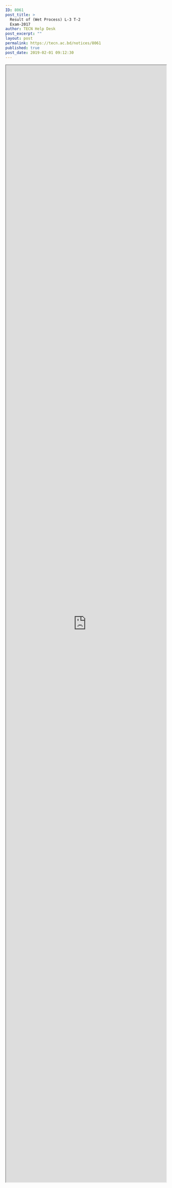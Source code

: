 ```yaml
---
ID: 8061
post_title: >
  Result of (Wet Process) L-3 T-2
  Exam-2017
author: TECN Help Desk
post_excerpt: ""
layout: post
permalink: https://tecn.ac.bd/notices/8061
published: true
post_date: 2019-02-01 09:12:30
---
```

<iframe src="https://drive.google.com/file/d/10yi6KWSymZLXXzarpNSSfzXAH7SadnCX/preview" width="100%" height="90%"><span style="display: inline-block; width: 0px; overflow: hidden; line-height: 0;" data-mce-type="bookmark" class="mce_SELRES_start">﻿</span></iframe>